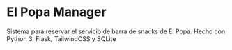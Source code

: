 # El Popa Manager
Sistema para reservar el servicio de barra de snacks de El Popa. Hecho con Python 3, Flask, TailwindCSS y SQLite
